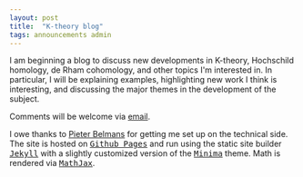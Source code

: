 ```yaml
---
layout: post
title:  "K-theory blog"
tags: announcements admin
---
```

I am beginning a blog to discuss new developments in K-theory, Hochschild
homology, de Rham cohomology, and other topics I'm interested in. In
particular, I will be explaining examples, highlighting new work I think is
interesting, and discussing the major themes in the development of the subject.

Comments will be welcome via [email](mailto:antieau@northwestern.edu).

I owe thanks to [Pieter Belmans](https://pbelmans.ncag.info/) for getting me
set up on the technical side. The site is hosted on <tt>[Github
Pages](https://pages.github.com/)</tt> and run using the static site builder
<tt>[Jekyll](https://jekyllrb.com/)</tt> with a slightly customized version of the <tt>[Minima](https://github.com/jekyll/minima)</tt> theme.
Math is rendered via <tt>[MathJax](https://www.mathjax.org/)</tt>.
